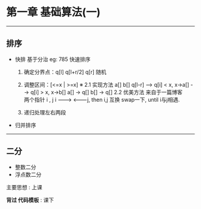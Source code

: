 # 第一章 基础算法(一)

*********
## 排序
* 快排
    基于分治 eg: 785 快速排序
    1. 确定分界点：q[l] q[l+r/2] q[r] 随机
    2. 调整区间：[<=x | >=x] ※
        2.1 实现方法
            a[] b[]
            q[l-r] --> q[i] < x, x->a[]
                   --> q[i] > x, x->b[]
            a[] -> q[]
            b[] -> q[]
        2.2 优美方法 来自于一篇博客    
            两个指针 i , j
            i --->  <---j, then i,j 互换 swap一下, until i与j相遇. 

    3. 递归处理左右两段
* 归并排序
*********
## 二分 
* 整数二分
* 浮点数二分

主要思想 : 上课

**背过 代码模板** : 课下
